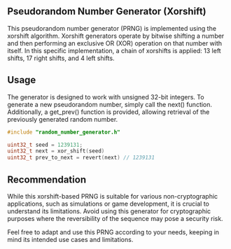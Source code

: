 ## Pseudorandom Number Generator (Xorshift)

This pseudorandom number generator (PRNG) is implemented using the xorshift algorithm. Xorshift generators operate by bitwise shifting a number and then performing an exclusive OR (XOR) operation on that number with itself. In this specific implementation, a chain of xorshifts is applied: 13 left shifts, 17 right shifts, and 4 left shifts.

## Usage
The generator is designed to work with unsigned 32-bit integers. To generate a new pseudorandom number, simply call the next() function. Additionally, a get_prev() function is provided, allowing retrieval of the previously generated random number.

```C
#include "random_number_generator.h"

uint32_t seed = 1239131;
uint32_t next = xor_shift(seed) 
uint32_t prev_to_next = revert(next) // 1239131


```
  
## Recommendation
While this xorshift-based PRNG is suitable for various non-cryptographic applications, such as simulations or game development, it is crucial to understand its limitations. Avoid using this generator for cryptographic purposes where the reversibility of the sequence may pose a security risk.

Feel free to adapt and use this PRNG according to your needs, keeping in mind its intended use cases and limitations.
